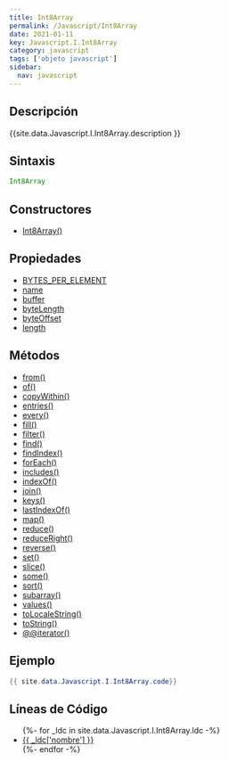 ```yaml
---
title: Int8Array
permalink: /Javascript/Int8Array
date: 2021-01-11
key: Javascript.I.Int8Array
category: javascript
tags: ['objeto javascript']
sidebar: 
  nav: javascript
---
```


## Descripción
{{site.data.Javascript.I.Int8Array.description }}

## Sintaxis
~~~javascript
Int8Array
~~~

## Constructores
* [Int8Array()](/Javascript/Int8Array/Int8Array/)

## Propiedades
* [BYTES_PER_ELEMENT](/Javascript/Int8Array/BYTES_PER_ELEMENT)
* [name](/Javascript/Int8Array/name)
* [buffer](/Javascript/Int8Array/buffer)
* [byteLength](/Javascript/Int8Array/byteLength)
* [byteOffset](/Javascript/Int8Array/byteOffset)
* [length](/Javascript/Int8Array/length)

## Métodos
* [from()](/Javascript/Int8Array/from)
* [of()](/Javascript/Int8Array/of)
* [copyWithin()](/Javascript/Int8Array/copyWithin)
* [entries()](/Javascript/Int8Array/entries)
* [every()](/Javascript/Int8Array/every)
* [fill()](/Javascript/Int8Array/fill)
* [filter()](/Javascript/Int8Array/filter)
* [find()](/Javascript/Int8Array/find)
* [findIndex()](/Javascript/Int8Array/findIndex)
* [forEach()](/Javascript/Int8Array/forEach)
* [includes()](/Javascript/Int8Array/includes)
* [indexOf()](/Javascript/Int8Array/indexOf)
* [join()](/Javascript/Int8Array/join)
* [keys()](/Javascript/Int8Array/keys)
* [lastIndexOf()](/Javascript/Int8Array/lastIndexOf)
* [map()](/Javascript/Int8Array/map)
* [reduce()](/Javascript/Int8Array/reduce)
* [reduceRight()](/Javascript/Int8Array/reduceRight)
* [reverse()](/Javascript/Int8Array/reverse)
* [set()](/Javascript/Int8Array/set)
* [slice()](/Javascript/Int8Array/slice)
* [some()](/Javascript/Int8Array/some)
* [sort()](/Javascript/Int8Array/sort)
* [subarray()](/Javascript/Int8Array/subarray)
* [values()](/Javascript/Int8Array/values)
* [toLocaleString()](/Javascript/Int8Array/toLocaleString)
* [toString()](/Javascript/Int8Array/toString)
* [@@iterator()](/Javascript/Int8Array/@@iterator)

## Ejemplo
~~~java
{{ site.data.Javascript.I.Int8Array.code}}
~~~

## Líneas de Código
<ul>
{%- for _ldc in site.data.Javascript.I.Int8Array.ldc -%}
   <li>
       <a href="{{_ldc['url'] }}">{{ _ldc['nombre'] }}</a>
   </li>
{%- endfor -%}
</ul>
